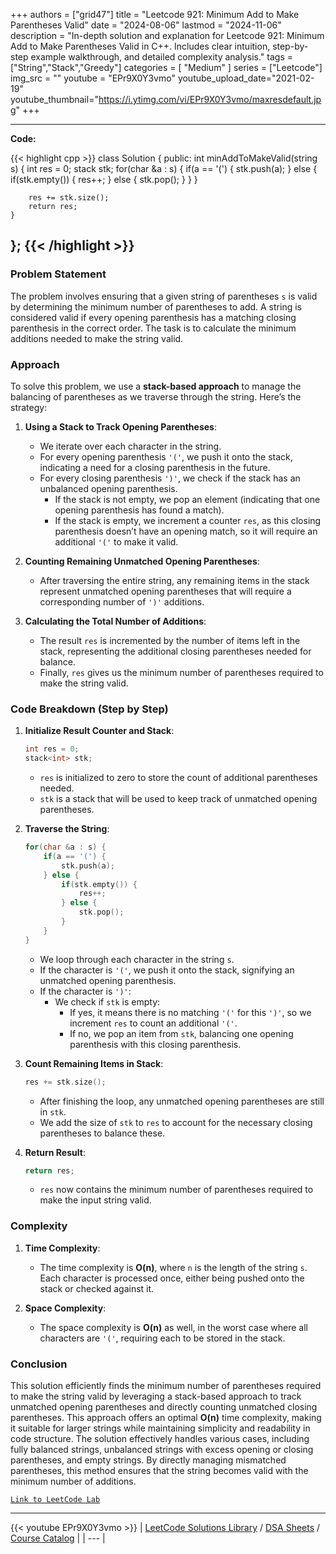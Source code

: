 
+++
authors = ["grid47"]
title = "Leetcode 921: Minimum Add to Make Parentheses Valid"
date = "2024-08-06"
lastmod = "2024-11-06"
description = "In-depth solution and explanation for Leetcode 921: Minimum Add to Make Parentheses Valid in C++. Includes clear intuition, step-by-step example walkthrough, and detailed complexity analysis."
tags = ["String","Stack","Greedy"]
categories = [
    "Medium"
]
series = ["Leetcode"]
img_src = ""
youtube = "EPr9X0Y3vmo"
youtube_upload_date="2021-02-19"
youtube_thumbnail="https://i.ytimg.com/vi/EPr9X0Y3vmo/maxresdefault.jpg"
+++



---
**Code:**

{{< highlight cpp >}}
class Solution {
public:
    int minAddToMakeValid(string s) {
        int res = 0;
        stack<int> stk;
        for(char &a : s) {
            if(a == '(') {
                stk.push(a);
            } else {
                if(stk.empty()) {
                    res++;
                } else {
                    stk.pop();
                }
            }
        }
        
        res += stk.size();
        return res;
    }
};
{{< /highlight >}}
---

### Problem Statement

The problem involves ensuring that a given string of parentheses `s` is valid by determining the minimum number of parentheses to add. A string is considered valid if every opening parenthesis has a matching closing parenthesis in the correct order. The task is to calculate the minimum additions needed to make the string valid.

### Approach

To solve this problem, we use a **stack-based approach** to manage the balancing of parentheses as we traverse through the string. Here’s the strategy:

1. **Using a Stack to Track Opening Parentheses**:
   - We iterate over each character in the string.
   - For every opening parenthesis `'('`, we push it onto the stack, indicating a need for a closing parenthesis in the future.
   - For every closing parenthesis `')'`, we check if the stack has an unbalanced opening parenthesis.
     - If the stack is not empty, we pop an element (indicating that one opening parenthesis has found a match).
     - If the stack is empty, we increment a counter `res`, as this closing parenthesis doesn’t have an opening match, so it will require an additional `'('` to make it valid.

2. **Counting Remaining Unmatched Opening Parentheses**:
   - After traversing the entire string, any remaining items in the stack represent unmatched opening parentheses that will require a corresponding number of `')'` additions.

3. **Calculating the Total Number of Additions**:
   - The result `res` is incremented by the number of items left in the stack, representing the additional closing parentheses needed for balance.
   - Finally, `res` gives us the minimum number of parentheses required to make the string valid.

### Code Breakdown (Step by Step)

1. **Initialize Result Counter and Stack**:
   ```cpp
   int res = 0;
   stack<int> stk;
   ```
   - `res` is initialized to zero to store the count of additional parentheses needed.
   - `stk` is a stack that will be used to keep track of unmatched opening parentheses.

2. **Traverse the String**:
   ```cpp
   for(char &a : s) {
       if(a == '(') {
           stk.push(a);
       } else {
           if(stk.empty()) {
               res++;
           } else {
               stk.pop();
           }
       }
   }
   ```
   - We loop through each character in the string `s`.
   - If the character is `'('`, we push it onto the stack, signifying an unmatched opening parenthesis.
   - If the character is `')'`:
     - We check if `stk` is empty:
       - If yes, it means there is no matching `'('` for this `')'`, so we increment `res` to count an additional `'('`.
       - If no, we pop an item from `stk`, balancing one opening parenthesis with this closing parenthesis.

3. **Count Remaining Items in Stack**:
   ```cpp
   res += stk.size();
   ```
   - After finishing the loop, any unmatched opening parentheses are still in `stk`.
   - We add the size of `stk` to `res` to account for the necessary closing parentheses to balance these.

4. **Return Result**:
   ```cpp
   return res;
   ```
   - `res` now contains the minimum number of parentheses required to make the input string valid.

### Complexity

1. **Time Complexity**:
   - The time complexity is **O(n)**, where `n` is the length of the string `s`. Each character is processed once, either being pushed onto the stack or checked against it.

2. **Space Complexity**:
   - The space complexity is **O(n)** as well, in the worst case where all characters are `'('`, requiring each to be stored in the stack.

### Conclusion

This solution efficiently finds the minimum number of parentheses required to make the string valid by leveraging a stack-based approach to track unmatched opening parentheses and directly counting unmatched closing parentheses. This approach offers an optimal **O(n)** time complexity, making it suitable for larger strings while maintaining simplicity and readability in code structure. The solution effectively handles various cases, including fully balanced strings, unbalanced strings with excess opening or closing parentheses, and empty strings. By directly managing mismatched parentheses, this method ensures that the string becomes valid with the minimum number of additions.

[`Link to LeetCode Lab`](https://leetcode.com/problems/minimum-add-to-make-parentheses-valid/description/)

---
{{< youtube EPr9X0Y3vmo >}}
| [LeetCode Solutions Library](https://grid47.xyz/leetcode/) / [DSA Sheets](https://grid47.xyz/sheets/) / [Course Catalog](https://grid47.xyz/courses/) |
| --- |
